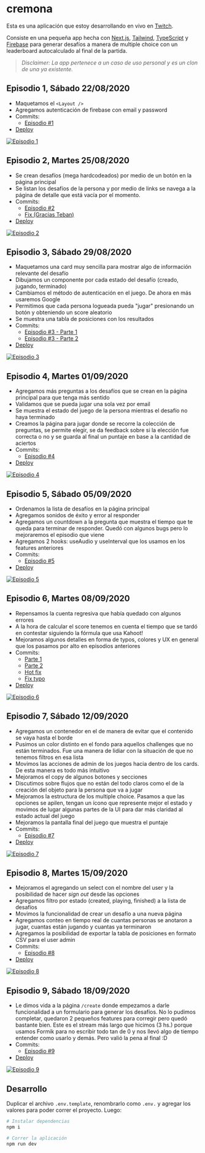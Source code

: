 # cremona

Esta es una aplicación que estoy desarrollando en vivo en [Twitch](https://www.twitch.tv/durancristhian).

Consiste en una pequeña app hecha con [Next.js](https://nextjs.org/), [Tailwind](https://tailwindcss.com/), [TypeScript](https://www.typescriptlang.org/) y [Firebase](https://firebase.google.com/) para generar desafíos a manera de multiple choice con un leaderboard autocalculado al final de la partida.

> _Disclaimer: La app pertenece a un caso de uso personal y es un clon de una ya existente._

## Episodio 1, Sábado 22/08/2020

- Maquetamos el `<Layout />`
- Agregamos autenticación de firebase con email y password
- Commits:
    - [Episodio #1](https://github.com/durancristhian/cremona/commit/449769031786660e3631e9476da400ac5d1fb159)
- [Deploy](https://cremona-chihl7k7x.vercel.app/)

[![Episodio 1](https://img.youtube.com/vi/UVh9CScWLnQ/0.jpg)](https://www.youtube.com/watch?v=UVh9CScWLnQ)

## Episodio 2, Martes 25/08/2020

- Se crean desafíos (mega hardcodeados) por medio de un botón en la página principal
- Se listan los desafíos de la persona y por medio de links se navega a la página de detalle que está vacía por el momento.
- Commits:
    - [Episodio #2](https://github.com/durancristhian/cremona/commit/46acf428944cfc1bb1ce27b365d875d2d1e523d2)
    - [Fix (Gracias Teban)](https://github.com/durancristhian/cremona/commit/59af753515d55b5818fa8bfb3ea87cce9534ca6c)
- [Deploy](https://cremona-ehj6bcue2.vercel.app/)

[![Episodio 2](https://img.youtube.com/vi/-M_JguJlHC4/0.jpg)](https://www.youtube.com/watch?v=-M_JguJlHC4)

## Episodio 3, Sábado 29/08/2020

- Maquetamos una card muy sencilla para mostrar algo de información relevante del desafío
- Dibujamos un componente por cada estado del desafío (creado, jugando, terminado)
- Cambiamos el método de autenticación en el juego. De ahora en más usaremos Google
- Permitimos que cada persona logueada pueda "jugar" presionando un botón y obteniendo un score aleatorio
- Se muestra una tabla de posiciones con los resultados
- Commits:
    - [Episodio #3 - Parte 1](https://github.com/durancristhian/cremona/commit/6775dce64e404d6d0d1b9e394ada6f9e60f518eb)
    - [Episodio #3 - Parte 2](https://github.com/durancristhian/cremona/commit/fd7eaee00f303f2a8fe81920e0ac654ea226b1f9)
- [Deploy](https://cremona-f6g71y7pa.vercel.app/)

[![Episodio 3](https://img.youtube.com/vi/0zlTwUxb1ho/0.jpg)](https://www.youtube.com/watch?v=0zlTwUxb1ho)

## Episodio 4, Martes 01/09/2020

- Agregamos más preguntas a los desafíos que se crean en la página principal para que tenga más sentido
- Validamos que se pueda jugar una sola vez por email
- Se muestra el estado del juego de la persona mientras el desafío no haya terminado
- Creamos la página para jugar donde se recorre la colección de preguntas, se permite elegir, se da feedback sobre si la elección fue correcta o no y se guarda al final un puntaje en base a la cantidad de aciertos
- Commits:
    - [Episodio #4](https://github.com/durancristhian/cremona/commit/6082985efb8028fd30b5024d03e3b3bd43362c00)
- [Deploy](https://cremona-3mllbjl3g.vercel.app/)

[![Episodio 4](https://img.youtube.com/vi/YVBhqiSFPfk/0.jpg)](https://www.youtube.com/watch?v=YVBhqiSFPfk)

## Episodio 5, Sábado 05/09/2020

- Ordenamos la lista de desafíos en la página principal
- Agregamos sonidos de éxito y error al responder
- Agregamos un countdown a la pregunta que muestra el tiempo que te queda para terminar de responder. Quedó con algunos bugs pero lo mejoraremos el episodio que viene
- Agregamos 2 hooks: useAudio y useInterval que los usamos en los features anteriores
- Commits:
    - [Episodio #5](https://github.com/durancristhian/cremona/commit/88c00cbc3db92a986e7b59d7b17432b135c8f6bb)
- [Deploy](https://cremona-n43tjppfz.vercel.app/)

[![Episodio 5](https://img.youtube.com/vi/bTQ_WzkoB_o/0.jpg)](https://www.youtube.com/watch?v=bTQ_WzkoB_o)

## Episodio 6, Martes 08/09/2020

- Repensamos la cuenta regresiva que había quedado con algunos errores
- A la hora de calcular el score tenemos en cuenta el tiempo que se tardó en contestar siguiendo la fórmula que usa Kahoot!
- Mejoramos algunos detalles en forma de typos, colores y UX en general que los pasamos por alto en episodios anteriores
- Commits:
    - [Parte 1](https://github.com/durancristhian/cremona/commit/bdd7267102294644f83fef4b600ad975da7ebfb0)
    - [Parte 2](https://github.com/durancristhian/cremona/commit/da7821222ce545883da5167ed5d67a9e31680755)
    - [Hot fix](https://github.com/durancristhian/cremona/commit/e12e104f6637cbbdf12352d6977bb7c66745ccff)
    - [Fix typo](https://github.com/durancristhian/cremona/commit/4fe7f92c29d6e7e417ad5215ea285c1effa9a7d5)
- [Deploy](https://cremona-rb5psi4gz.vercel.app/)

[![Episodio 6](https://img.youtube.com/vi/yNY19ti1TXE/0.jpg)](https://www.youtube.com/watch?v=yNY19ti1TXE)

## Episodio 7, Sábado 12/09/2020

- Agregamos un contenedor en el <Layout /> de manera de evitar que el contenido se vaya hasta el borde
- Pusimos un color distinto en el fondo para aquellos challenges que no están terminados. Fue una manera de lidiar con la situación de que no tenemos filtros en esa lista
- Movimos las acciones de admin de los juegos hacia dentro de los cards. De esta manera es todo más intuitivo
- Mejoramos el copy de algunos botones y secciones
- Discutimos sobre flujos que no están del todo claros como el de la creación del objeto para la persona que va a jugar
- Mejoramos la estructura de los multiple choice. Pasamos a que las opciones se apilen, tengan un ícono que represente mejor el estado y movimos de lugar algunas partes de la UI para dar más claridad al estado actual del juego
- Mejoramos la pantalla final del juego que muestra el puntaje
- Commits:
    - [Episodio #7](https://github.com/durancristhian/cremona/commit/bf2572c0ddda2d48c91e44bc8f6c2c03752c985f)
- [Deploy](https://cremona-gd1q2tqme.vercel.app/)

[![Episodio 7](https://img.youtube.com/vi/S9Ta7HTGg1k/0.jpg)](https://www.youtube.com/watch?v=S9Ta7HTGg1k)

## Episodio 8, Martes 15/09/2020

- Mejoramos el <Layout /> agregando un select con el nombre del user y la posibilidad de hacer _sign out_ desde las opciones
- Agregamos filtro por estado (created, playing, finished) a la lista de desafíos
- Movimos la funcionalidad de crear un desafío a una nueva página
- Agregamos conteo en tiempo real de cuantas personas se anotaron a jugar, cuantas están jugando y cuantas ya terminaron
- Agregamos la posibilidad de exportar la tabla de posiciones en formato CSV para el user admin
- Commits:
    - [Episodio #8](https://github.com/durancristhian/cremona/commit/5aa5395e9e0b6f1fa644e4337bd03be09d8a8839)
- [Deploy](https://cremona-hnadc4cjl.vercel.app/)

[![Episodio 8](https://img.youtube.com/vi/3ffPagGVbqQ/0.jpg)](https://www.youtube.com/watch?v=3ffPagGVbqQ)

## Episodio 9, Sábado 18/09/2020

- Le dimos vida a la página `/create` donde empezamos a darle funcionalidad a un formulario para generar los desafíos. No lo pudimos completar, quedaron 2 pequeños features para corregir pero quedó bastante bien. Este es el stream más largo que hicimos (3 hs.) porque usamos Formik para no escribir todo tan de 0 y nos llevó algo de tiempo entender como usarlo y demás. Pero valió la pena al final :D
- Commits:
    - [Episodio #9](https://github.com/durancristhian/cremona/commit/2fdb9b653743d8b3433fce54a3c70cd823f9c918)
- [Deploy](https://cremona-6gru1w4bw.vercel.app/)

[![Episodio 9](https://img.youtube.com/vi/dCikEhJe1m0/0.jpg)](https://www.youtube.com/watch?v=dCikEhJe1m0)

## Desarrollo

Duplicar el archivo `.env.template`, renombrarlo como `.env.` y agregar los valores para poder correr el proyecto. Luego:

```bash
# Instalar dependencias
npm i

# Correr la aplicación
npm run dev
```
